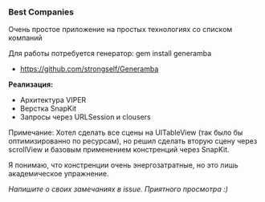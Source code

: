 ### Best Companies

Очень простое приложение на простых технологиях со списком компаний

Для работы потребуется генератор:
gem install generamba
- https://github.com/strongself/Generamba

**Реализация:**
- Архитектура VIPER
- Верстка SnapKit
- Запросы через URLSession и clousers

Примечание:
Хотел сделать все сцены на UITableView (так было бы оптимизированно по ресурсам), но решил сделать вторую сцену через scrollView и базовым применением констренций через SnapKit.

Я понимаю, что констренции очень энергозатратные, но это лишь академическое упражнение.

*Напишите о своих замечаниях в issue.
Приятного просмотра :)*
